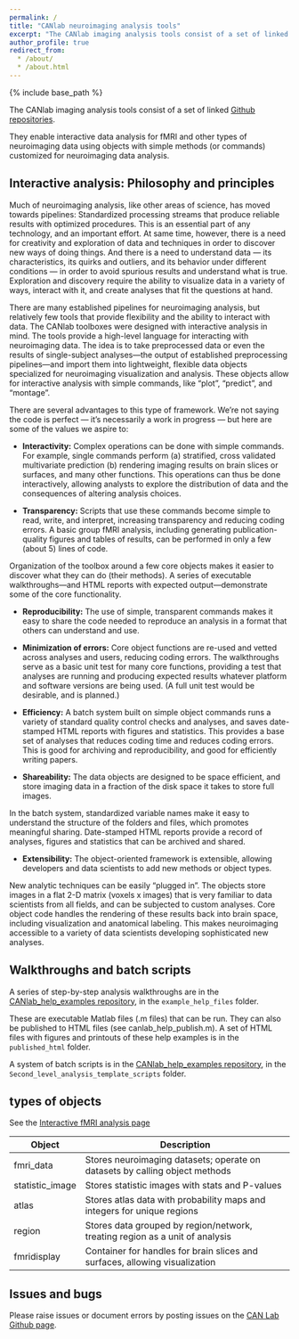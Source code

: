 ```yaml
---
permalink: /
title: "CANlab neuroimaging analysis tools"
excerpt: "The CANlab imaging analysis tools consist of a set of linked Github repositories. This site serves as the point of entry for using these tools."
author_profile: true
redirect_from:
  * /about/
  * /about.html
---
```

{% include base_path %}

The CANlab imaging analysis tools consist of a set of linked [Github repositories](/repositories.md).

They enable interactive data analysis for fMRI and other types of neuroimaging data using objects with simple methods (or commands) customized for neuroimaging data analysis.  

## Interactive analysis: Philosophy and principles

Much of neuroimaging analysis, like other areas of science, has moved towards pipelines: Standardized processing streams that produce reliable results with optimized procedures. This is an essential part of any technology, and an important effort. At same time, however, there is a need for creativity and exploration of data and techniques in order to discover new ways of doing things. And there is a need to understand data — its characteristics, its quirks and outliers, and its behavior under different conditions — in order to avoid spurious results and understand what is true. Exploration and discovery require the ability to visualize data in a variety of ways, interact with it, and create analyses that fit the questions at hand.  

There are many established pipelines for neuroimaging analysis, but relatively few tools that provide flexibility and the ability to interact with data. The CANlab toolboxes were designed with interactive analysis in mind.  The tools provide a high-level language for interacting with neuroimaging data. The idea is to take preprocessed data or even the results of single-subject analyses—the output of established preprocessing pipelines—and import them into lightweight, flexible data objects specialized for neuroimaging visualization and analysis.  These objects allow for interactive analysis with simple commands, like “plot”, “predict”, and “montage”.  

There are several advantages to this type of framework. We’re not saying the code is perfect — it’s necessarily a work in progress — but here are some of the values we aspire to:

* **Interactivity:** Complex operations can be done with simple commands. For example, single commands perform (a) stratified, cross validated multivariate prediction (b) rendering imaging results on brain slices or surfaces, and many other functions. This operations can thus be done interactively, allowing analysts to explore the distribution of data and the consequences of altering analysis choices.

* **Transparency:** Scripts that use these commands become simple to read, write, and interpret, increasing transparency and reducing coding errors. A basic group fMRI analysis, including generating publication-quality figures and tables of results, can be performed in only a few (about 5) lines of code.

Organization of the toolbox around a few core objects makes it easier to discover what they can do (their methods). A series of executable walkthroughs—and HTML reports with expected output—demonstrate some of the core functionality.

* **Reproducibility:** The use of simple, transparent commands makes it easy to share the code needed to reproduce an analysis in a format that others can understand and use.

* **Minimization of errors:** Core object functions are re-used and vetted across analyses and users, reducing coding errors. The walkthroughs serve as a basic unit test for many core functions, providing a test that analyses are running and producing expected results whatever platform and software versions are being used.  (A full unit test would be desirable, and is planned.)

* **Efficiency:** A batch system built on simple object commands runs a variety of standard quality control checks and analyses, and saves date-stamped HTML reports with figures and statistics. This provides a base set of analyses that reduces coding time and reduces coding errors. This is good for archiving and reproducibility, and good for efficiently writing papers.

* **Shareability:** The data objects are designed to be space efficient, and store imaging data in a fraction of the disk space it takes to store full images.

In the batch system, standardized variable names make it easy to understand the structure of the folders and files, which promotes meaningful sharing. Date-stamped HTML reports provide a record of analyses, figures and statistics that can be archived and shared.

* **Extensibility:** The object-oriented framework is extensible, allowing developers and data scientists to add new methods or object types.

New analytic techniques can be easily “plugged in”. The objects store images in a flat 2-D matrix (voxels x images) that is very familiar to data scientists from all fields, and can be subjected to custom analyses. Core object code handles the rendering of these results back into brain space, including visualization and anatomical labeling. This makes neuroimaging accessible to a variety of data scientists developing sophisticated new analyses.

## Walkthroughs and batch scripts

A series of step-by-step analysis walkthroughs are in the [CANlab_help_examples repository](https://github.com/canlab/CANlab_help_examples), in the `example_help_files` folder.

These are executable Matlab files (.m files) that can be run. They can also be published to HTML files (see canlab_help_publish.m). A set of HTML files with figures and printouts of these help examples is in the `published_html` folder.

A system of batch scripts is in the [CANlab_help_examples repository](https://github.com/canlab/CANlab_help_examples), in the `Second_level_analysis_template_scripts` folder.

## types of objects

See the [Interactive fMRI analysis page](/objectoriented/)

| Object            | Description                                                                 |
| --------          | --------------------------------------------------------------------------- |
| fmri_data         | Stores neuroimaging datasets; operate on datasets by calling object methods |
| statistic_image   | Stores statistic images with stats and P-values                             |
| atlas             | Stores atlas data with probability maps and integers for unique regions     |
| region            | Stores data grouped by region/network, treating region as a unit of analysis|
| fmridisplay       | Container for handles for brain slices and surfaces, allowing visualization |

## Issues and bugs

Please raise issues or document errors by posting issues on the [CAN Lab Github page](https://github.com/canlab/CanlabCore/issues).

